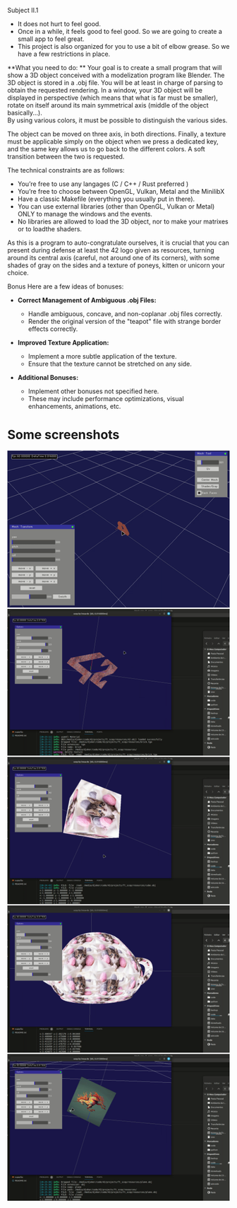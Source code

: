 Subject
II.1
 - It does not hurt to feel good.
 - Once in a while, it feels good to feel good. So we are going to create a small app to feel great.
 - This project is also organized for you to use a bit of elbow grease. So we have a few restrictions in place.


**What you need to do: **
Your goal is to create a small program that will show a 3D object conceived with a modelization program like Blender. 
The 3D object is stored in a .obj file. You will be at least in charge of parsing to obtain the requested rendering.
In a window, your 3D object will be displayed in perspective (which means that what is far must be smaller), rotate on itself around its main symmetrical axis (middle of the object basically...).  
By using various colors, it must be possible to distinguish the various sides. 

The object can be moved on three axis, in both directions.
Finally, a texture must be applicable simply on the object when we press a dedicated key, and the same key allows us to go back to the different colors. 
A soft transition between the two is requested.

The technical constraints are as follows: 
 -  You’re free to use any langages (C / C++ / Rust preferred ) 
 -  You’re free to choose between OpenGL, Vulkan, Metal and the MinilibX 
 -  Have a classic Makefile (everything you usually put in there). 
 -  You can use external libraries (other than OpenGL, Vulkan or Metal) ONLY to manage the windows and the events. 
 -  No libraries are allowed to load the 3D object, nor to make your matrixes or to loadthe shaders. 


As this is a program to auto-congratulate ourselves, it is crucial that you can present during defense at least the 42 logo given as resources, turning around its central axis (careful, not around one of its corners), with some shades of gray on the sides and a texture of poneys, kitten or unicorn your choice.

Bonus
Here are a few ideas of bonuses:

- **Correct Management of Ambiguous .obj Files:**
  - Handle ambiguous, concave, and non-coplanar .obj files correctly.
  - Render the original version of the "teapot" file with strange border effects correctly.

- **Improved Texture Application:**
  - Implement a more subtle application of the texture.
  - Ensure that the texture cannot be stretched on any side.

- **Additional Bonuses:**
  - Implement other bonuses not specified here.
  - These may include performance optimizations, visual enhancements, animations, etc.


# Some screenshots
![anim](images/anim_0.gif)
![1](images/vlcsnap-2024-01-07-20h37m46s401.png)
![2](images/vlcsnap-2024-01-07-20h37m55s462.png)
![3](images/vlcsnap-2024-01-07-20h38m08s901.png)
![4](images/vlcsnap-2024-01-07-20h38m23s761.png)


